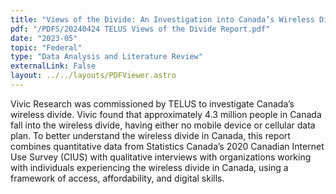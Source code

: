 ```yaml
---
title: "Views of the Divide: An Investigation into Canada’s Wireless Divide, Commissioned by TELUS Communications Inc."
pdf: "/PDFS/20240424 TELUS Views of the Divide Report.pdf"
date: "2023-05"
topic: "Federal"
type: "Data Analysis and Literature Review"
externalLink: False
layout: ../../layouts/PDFViewer.astro
---
```


Vivic Research was commissioned by TELUS to investigate Canada’s wireless divide. Vivic found that approximately 4.3 million people in Canada fall into the wireless divide, having either no mobile device or cellular data plan. To better understand the wireless divide in Canada, this report combines quantitative data from Statistics Canada’s 2020 Canadian Internet Use Survey (CIUS) with qualitative interviews with organizations working with individuals experiencing the wireless divide in Canada, using a framework of access, affordability, and digital skills.
